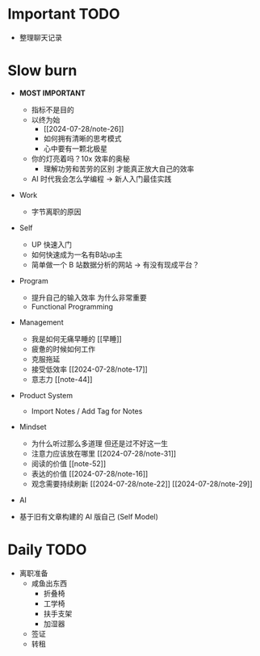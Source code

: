 # Important TODO
- 整理聊天记录

# Slow burn
- **MOST IMPORTANT**
  - 指标不是目的
  - 以终为始
    - [[2024-07-28/note-26]]
    - 如何拥有清晰的思考模式
    - 心中要有一颗北极星
  - 你的灯亮着吗？10x 效率的奥秘
    - 理解功劳和苦劳的区别 才能真正放大自己的效率
  - AI 时代我会怎么学编程 -> 新人入门最佳实践

- Work
  - 字节离职的原因

- Self
  - UP 快速入门
  - 如何快速成为一名有B站up主
  - 简单做一个 B 站数据分析的网站 -> 有没有现成平台？

- Program
  - 提升自己的输入效率 为什么非常重要
  - Functional Programming

- Management
  - 我是如何无痛早睡的 [[早睡]]
  - 疲惫的时候如何工作
  - 克服拖延
  - 接受低效率 [[2024-07-28/note-17]]
  - 意志力 [[note-44]]

- Product System
  - Import Notes / Add Tag for Notes

- Mindset
  - 为什么听过那么多道理 但还是过不好这一生
  - 注意力应该放在哪里 [[2024-07-28/note-31]]
  - 阅读的价值 [[note-52]]
  - 表达的价值 [[2024-07-28/note-16]]
  - 观念需要持续刷新 [[2024-07-28/note-22]] [[2024-07-28/note-29]]

- AI
- 基于旧有文章构建的 AI 版自己 (Self Model)

# Daily TODO
- 离职准备
  - 咸鱼出东西
    - 折叠椅
    - 工学椅
    - 扶手支架
    - 加湿器
  - 签证
  - 转租